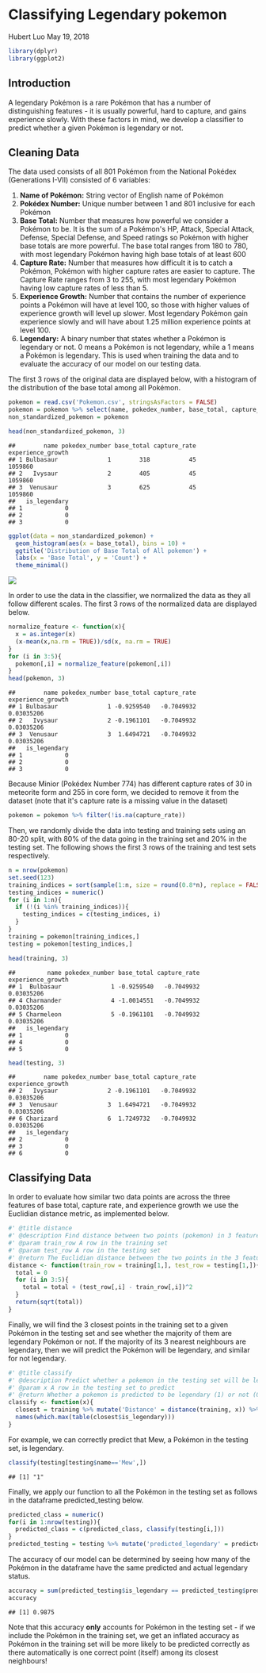 Classifying Legendary pokemon
================
Hubert Luo
May 19, 2018

``` r
library(dplyr)
library(ggplot2)
```

Introduction
------------

A legendary Pokémon is a rare Pokémon that has a number of distinguishing features - it is usually powerful, hard to capture, and gains experience slowly. With these factors in mind, we develop a classifier to predict whether a given Pokémon is legendary or not.

Cleaning Data
-------------

The data used consists of all 801 Pokémon from the National Pokédex (Generations I-VII) consisted of 6 variables:

1.  **Name of Pokémon:** String vector of English name of Pokémon
2.  **Pokédex Number:** Unique number between 1 and 801 inclusive for each Pokémon
3.  **Base Total:** Number that measures how powerful we consider a Pokémon to be. It is the sum of a Pokémon's HP, Attack, Special Attack, Defense, Special Defense, and Speed ratings so Pokémon with higher base totals are more powerful. The base total ranges from 180 to 780, with most legendary Pokémon having high base totals of at least 600
4.  **Capture Rate:** Number that measures how difficult it is to catch a Pokémon, Pokémon with higher capture rates are easier to capture. The Capture Rate ranges from 3 to 255, with most legendary Pokémon having low capture rates of less than 5.
5.  **Experience Growth:** Number that contains the number of experience points a Pokémon will have at level 100, so those with higher values of experience growth will level up slower. Most legendary Pokémon gain experience slowly and will have about 1.25 million experience points at level 100.
6.  **Legendary:** A binary number that states whether a Pokémon is legendary or not. 0 means a Pokémon is not legendary, while a 1 means a Pokémon is legendary. This is used when training the data and to evaluate the accuracy of our model on our testing data.

The first 3 rows of the original data are displayed below, with a histogram of the distribution of the base total among all Pokémon.

``` r
pokemon = read.csv('Pokemon.csv', stringsAsFactors = FALSE)
pokemon = pokemon %>% select(name, pokedex_number, base_total, capture_rate, experience_growth, is_legendary)
non_standardized_pokemon = pokemon

head(non_standardized_pokemon, 3)
```

    ##        name pokedex_number base_total capture_rate experience_growth
    ## 1 Bulbasaur              1        318           45           1059860
    ## 2   Ivysaur              2        405           45           1059860
    ## 3  Venusaur              3        625           45           1059860
    ##   is_legendary
    ## 1            0
    ## 2            0
    ## 3            0

``` r
ggplot(data = non_standardized_pokemon) +
  geom_histogram(aes(x = base_total), bins = 10) + 
  ggtitle('Distribution of Base Total of All pokemon') + 
  labs(x = 'Base Total', y = 'Count') +
  theme_minimal()
```

![](classify_legenday_pokemon_report_files/figure-markdown_github/unnamed-chunk-2-1.png)

In order to use the data in the classifier, we normalized the data as they all follow different scales. The first 3 rows of the normalized data are displayed below.

``` r
normalize_feature <- function(x){
  x = as.integer(x)
  (x-mean(x,na.rm = TRUE))/sd(x, na.rm = TRUE)
}
for (i in 3:5){
  pokemon[,i] = normalize_feature(pokemon[,i]) 
}
head(pokemon, 3)
```

    ##        name pokedex_number base_total capture_rate experience_growth
    ## 1 Bulbasaur              1 -0.9259540   -0.7049932        0.03035206
    ## 2   Ivysaur              2 -0.1961101   -0.7049932        0.03035206
    ## 3  Venusaur              3  1.6494721   -0.7049932        0.03035206
    ##   is_legendary
    ## 1            0
    ## 2            0
    ## 3            0

Because Minior (Pokédex Number 774) has different capture rates of 30 in meteorite form and 255 in core form, we decided to remove it from the dataset (note that it's capture rate is a missing value in the dataset)

``` r
pokemon = pokemon %>% filter(!is.na(capture_rate))
```

Then, we randomly divide the data into testing and training sets using an 80-20 split, with 80% of the data going in the training set and 20% in the testing set. The following shows the first 3 rows of the training and test sets respectively.

``` r
n = nrow(pokemon)
set.seed(123)
training_indices = sort(sample(1:n, size = round(0.8*n), replace = FALSE))
testing_indices = numeric()
for (i in 1:n){
  if (!(i %in% training_indices)){
    testing_indices = c(testing_indices, i)
  }
}
training = pokemon[training_indices,]
testing = pokemon[testing_indices,] 

head(training, 3)
```

    ##         name pokedex_number base_total capture_rate experience_growth
    ## 1  Bulbasaur              1 -0.9259540   -0.7049932        0.03035206
    ## 4 Charmander              4 -1.0014551   -0.7049932        0.03035206
    ## 5 Charmeleon              5 -0.1961101   -0.7049932        0.03035206
    ##   is_legendary
    ## 1            0
    ## 4            0
    ## 5            0

``` r
head(testing, 3)
```

    ##        name pokedex_number base_total capture_rate experience_growth
    ## 2   Ivysaur              2 -0.1961101   -0.7049932        0.03035206
    ## 3  Venusaur              3  1.6494721   -0.7049932        0.03035206
    ## 6 Charizard              6  1.7249732   -0.7049932        0.03035206
    ##   is_legendary
    ## 2            0
    ## 3            0
    ## 6            0

Classifying Data
----------------

In order to evaluate how similar two data points are across the three features of base total, capture rate, and experience growth we use the Euclidian distance metric, as implemented below.

``` r
#' @title distance
#' @description Find distance between two points (pokemon) in 3 features
#' @param train_row A row in the training set
#' @param test_row A row in the testing set
#' @return The Euclidian distance between the two points in the 3 features selected
distance <- function(train_row = training[1,], test_row = testing[1,]){
  total = 0
  for (i in 3:5){
    total = total + (test_row[,i] - train_row[,i])^2
  }
  return(sqrt(total))
}
```

Finally, we will find the 3 closest points in the training set to a given Pokémon in the testing set and see whether the majority of them are legendary Pokémon or not. If the majority of its 3 nearest neighbours are legendary, then we will predict the Pokémon will be legendary, and similar for not legendary.

``` r
#' @title classify
#' @description Predict whether a pokemon in the testing set will be legendary or not by looking at its 3 nearest neighbours in the training set
#' @param x A row in the testing set to predict
#' @return Whether a pokemon is predicted to be legendary (1) or not (0)
classify <- function(x){
  closest = training %>% mutate('Distance' = distance(training, x)) %>% arrange(Distance) %>% slice(1:3) # Select 3 closest pokemon in training set
  names(which.max(table(closest$is_legendary)))
}
```

For example, we can correctly predict that Mew, a Pokémon in the testing set, is legendary.

``` r
classify(testing[testing$name=='Mew',])
```

    ## [1] "1"

Finally, we apply our function to all the Pokémon in the testing set as follows in the dataframe predicted\_testing below.

``` r
predicted_class = numeric()
for(i in 1:nrow(testing)){
  predicted_class = c(predicted_class, classify(testing[i,]))
}
predicted_testing = testing %>% mutate('predicted_legendary' = predicted_class) 
```

The accuracy of our model can be determined by seeing how many of the Pokémon in the dataframe have the same predicted and actual legendary status.

``` r
accuracy = sum(predicted_testing$is_legendary == predicted_testing$predicted_legendary)/nrow(predicted_testing)
accuracy
```

    ## [1] 0.9875

Note that this accuracy **only** accounts for Pokémon in the testing set - if we include the Pokémon in the training set, we get an inflated accuracy as Pokémon in the training set will be more likely to be predicted correctly as there automatically is one correct point (itself) among its closest neighbours!
